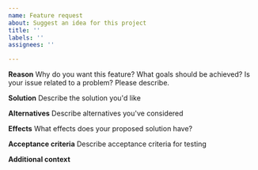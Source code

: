 ```yaml
---
name: Feature request
about: Suggest an idea for this project
title: ''
labels: ''
assignees: ''

---
```


**Reason**
Why do you want this feature? What goals should be achieved? Is your issue related to a problem? Please describe.

**Solution**
Describe the solution you'd like

**Alternatives**
Describe alternatives you've considered

**Effects**
What effects does your proposed solution have?

**Acceptance criteria**
Describe acceptance criteria for testing

**Additional context**
